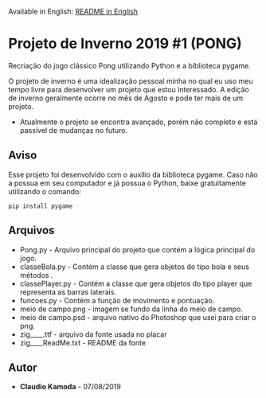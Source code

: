 Available in English: [README in English]()
# Projeto de Inverno 2019 #1 (PONG)
Recriação do jogo clássico Pong utilizando Python e a biblioteca pygame.

O projeto de inverno é uma idealização pessoal minha no qual eu uso meu tempo livre para desenvolver um projeto que estou interessado. 
A edição de inverno geralmente ocorre no mês de Agosto e pode ter mais de um projeto.
* Atualmente o projeto se encontra avançado, porém não completo e está passível de mudanças no futuro.

## Aviso
Esse projeto foi desenvolvido com o auxílio da biblioteca pygame. Caso não a possua em seu computador e já possua o Python, baixe gratuitamente utilizando o comando: 
```
pip install pygame
```

## Arquivos
* Pong.py - Arquivo principal do projeto que contém a lógica principal do jogo.
* classeBola.py - Contém a classe que gera objetos do tipo bola e seus métodos .
* classePlayer.py - Contém a classe que gera objetos do tipo player que representa as barras laterais.
* funcoes.py - Contém a função de movimento e pontuação.
* meio de campo.png - imagem se fundo da linha do meio de campo.
* meio de campo.psd - arquivo nativo do Photoshop que usei para criar o png.
* zig____.ttf - arquivo da fonte usada no placar
* zig____ReadMe.txt - README da fonte


## Autor

* **Claudio Kamoda** - 07/08/2019
